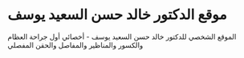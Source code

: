 # موقع الدكتور خالد حسن السعيد يوسف
الموقع الشخصي للدكتور خالد حسن السعيد يوسف - أخصائي أول جراحة العظام والكسور والمناظير والمفاصل والحقن المفصلي
